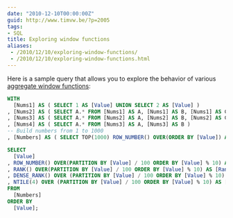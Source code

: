 ```yaml
---
date: "2010-12-10T00:00:00Z"
guid: http://www.timvw.be/?p=2005
tags:
- SQL
title: Exploring window functions
aliases:
 - /2010/12/10/exploring-window-functions/
 - /2010/12/10/exploring-window-functions.html
---
```

Here is a sample query that allows you to explore the behavior of various [aggregate window functions](http://msdn.microsoft.com/en-us/library/ms189461.aspx):

```sql
WITH    
  [Nums1] AS ( SELECT 1 AS [Value] UNION SELECT 2 AS [Value] )  
, [Nums2] AS ( SELECT A.* FROM [Nums1] AS A, [Nums1] AS B, [Nums1] AS C)  
, [Nums3] AS ( SELECT A.* FROM [Nums2] AS A, [Nums2] AS B, [Nums2] AS C)
, [Nums4] AS ( SELECT A.* FROM [Nums3] AS A, [Nums3] AS B )
-- Build numbers from 1 to 1000
, [Numbers] AS ( SELECT TOP(1000) ROW_NUMBER() OVER(ORDER BY [Value]) AS [Value] FROM[Nums4] )

SELECT    
  [Value]  
, ROW_NUMBER() OVER(PARTITION BY [Value] / 100 ORDER BY [Value] % 10) AS [RowNumber]
, RANK() OVER(PARTITION BY [Value] / 100 ORDER BY [Value] % 10) AS [Rank]
, DENSE_RANK() OVER (PARTITION BY [Value] / 100 ORDER BY [Value] % 10) AS [DenseRank]    
, NTILE(4) OVER (PARTITION BY [Value] / 100 ORDER BY [Value] % 10) AS [Tile100]  
FROM    
  [Numbers]
ORDER BY    
  [Value];
```
